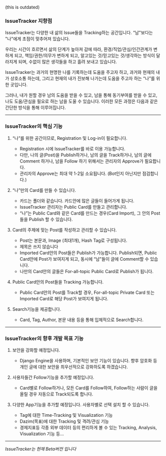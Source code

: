 (this is outdated)
### IssueTracker 지향점

IssueTracker는 다양한 내 삶의 Issue들을 Tracking하는 공간입니다. “남"보다는 "나"에게 초점이 맞추어져 있습니다.

우리는 시간이 흐르면서 삶의 단계가 높아져 감에 따라, 환경/직업/관심/인간관계가 변하게 되고, 책임/권한/의무가 변하게 되고, 알고있는 것/믿고있는 것/생각하는 방식이 달라지게 되며, 수없이 많은 생각들을 하고 흘려 보내고 있습니다. 

IssueTracker는 과거의 현명한 나를 기록하는데 도움을 주고자 하고, 과거와 현재의 내가 상호소통 하는데, 그리고 현재의 내가 진보해 나가는데 도움을 주고자 하는 “나”를 위한 곳입니다. 

그러나, 내가 원할 경우 남의 도움을 받을 수 있고, 남을 통해 동기부여를 받을 수 있고, 나도 도움/관심을 필요로 하는 남을 도울 수 있습니다. 이러한 모든 과정은 다음과 같은 간단한 방식을 통해 이루어집니다.

---

### IssueTracker의 핵심 기능

1. “나”를 위한 공간이므로, Registration 및 Log-in이 필요합니다. 
    * Registration 시에 IssueTracker를 바로 이용 가능합니다. 
    * 다만, 나의 글(Post)을 Publish하거나, 남의 글을 Track하거나, 남의 글에 Comment 하거나, 남을 Follow 하기 위해서는 관리자의 Approve가 필요합니다.
    * 관리자의 Approve는 최대 약 1-2일 소요됩니다. (Bot인지 아닌지만 점검합니다.)
    

1. “나”만의 Card를 만들 수 있습니다.
    * 카드는 폴더와 같습니다. 카드안에 많은 글들이 들어가게 됩니다. 
    * IssueTracker 관리자는 Public Card를 만들고 관리합니다.
    * “나”는 Public Card와 같은 Card를 만드는 경우(Card Import), 그 안의 Post들을 Publish 할 수 있습니다.
    

1. Card의 주제에 맞는 Post를 작성하고 관리할 수 있습니다. 
    * Post는 본문과, Image (최대1개), Hash Tag로 구성됩니다.
    * 제목은 쓰지 않습니다
    * Imported Card안의 Post들은 Publish가 가능합니다. Publish되면, Public Card안에 Post가 보여지게 되고, 동시에 “남”들이 글에 Comment할 수 있습니다.
    * 나만의 Card안의 글들은 For-all-topic Public Card로 Publish가 됩니다.
    

1. Public Card안의 Post들을 Tracking 가능합니다.
    * Public Card안의 Post를 Track할 경우, For-all-topic Private Card 또는 Imported Card로 해당 Post가 보여지게 됩니다.


1. Search기능을 제공합니다. 
    * Card, Tag, Author, 본문 내용 등을 통해 입체적으로 Search합니다.

---

### IssueTracker의 향후 개발 목표 기능

1. 보안을 강화할 예정입니다. 
    * Django Engine을 사용하며, 기본적인 보안 기능이 있습니다. 향후 암호화 등 개인 글에 대한 보안을 최우선적으로 강화하도록 하겠습니다.

1. 사용자들간 Follow기능을 추가할 예정입니다. 
    * Card별로 Follow하거나, 모든 Card를 Follow하여, Follow하는 사람이 글을 올릴 경우 자동으로 Track되도록 합니다. 

1. 다양한 App기능을 추가할 예정입니다. 사용자별로 선택 설치 할 수 있습니다.
    * Tag에 대한 Time-Tracking 및 Visualization 기능
    * Dazim(목표)에 대한 Tracking 및 격려/관심 기능
    * 경제지표등 각종 외부 데이터 등의 편리하게 볼 수 있는 Tracking, Analysis, Visualization 기능 등… 

---

*IssueTracker는 현재 Beta버전 입니다*
